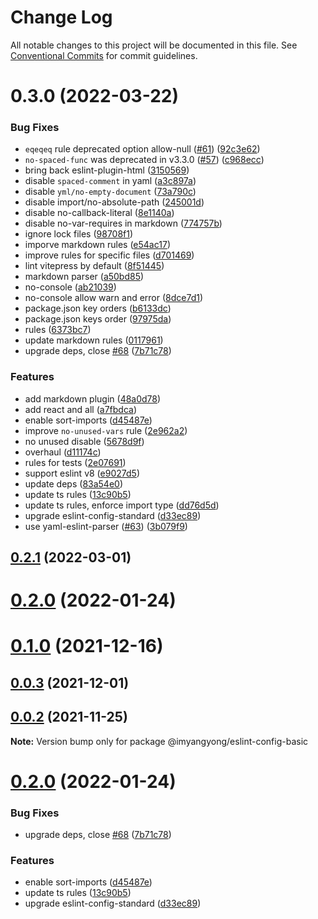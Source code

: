 # Change Log

All notable changes to this project will be documented in this file.
See [Conventional Commits](https://conventionalcommits.org) for commit guidelines.

# 0.3.0 (2022-03-22)


### Bug Fixes

* `eqeqeq` rule deprecated option allow-null ([#61](https://github.com/imyangyong/eslint-config/issues/61)) ([92c3e62](https://github.com/imyangyong/eslint-config/commit/92c3e62135d7a654f5de8a59f251f8a8e4a80686))
* `no-spaced-func` was deprecated in v3.3.0 ([#57](https://github.com/imyangyong/eslint-config/issues/57)) ([c968ecc](https://github.com/imyangyong/eslint-config/commit/c968eccbcda3f94fb8b66ed08051c41bde3acb48))
* bring back eslint-plugin-html ([3150569](https://github.com/imyangyong/eslint-config/commit/31505698e4738ac77e074d6cddf89fd16b0ed01f))
* disable `spaced-comment` in yaml ([a3c897a](https://github.com/imyangyong/eslint-config/commit/a3c897a9ece0b15508564aa3dc1837eaaa161680))
* disable `yml/no-empty-document` ([73a790c](https://github.com/imyangyong/eslint-config/commit/73a790c1d08f9ce9837cbad03d3f8b68a6b9a5f8))
* disable import/no-absolute-path ([245001d](https://github.com/imyangyong/eslint-config/commit/245001d08129b3ec4961741d596f70abb2c9be5f))
* disable no-callback-literal ([8e1140a](https://github.com/imyangyong/eslint-config/commit/8e1140aef29d3562eac9f009f45c7160494eec67))
* disable no-var-requires in markdown ([774757b](https://github.com/imyangyong/eslint-config/commit/774757b0e5142f44678b1bd6f0db04aff0a5ee1f))
* ignore lock files ([98708f1](https://github.com/imyangyong/eslint-config/commit/98708f19962c2544ed5fb3385c9cd0054b44c981))
* imporve markdown rules ([e54ac17](https://github.com/imyangyong/eslint-config/commit/e54ac17e09090fd6ff18e65ecaf312b2a0556aa6))
* improve rules for specific files ([d701469](https://github.com/imyangyong/eslint-config/commit/d701469a551b2321cab6d75bf18eb71d96dd6f2a))
* lint vitepress by default ([8f51445](https://github.com/imyangyong/eslint-config/commit/8f51445a6781c98163a439b25b4fa1c1a6649110))
* markdown parser ([a50bd85](https://github.com/imyangyong/eslint-config/commit/a50bd851d16a5d80b90a950a0466317e5c2f7575))
* no-console ([ab21039](https://github.com/imyangyong/eslint-config/commit/ab21039962d1e24f026714abd394dbea19199eb2))
* no-console allow warn and error ([8dce7d1](https://github.com/imyangyong/eslint-config/commit/8dce7d171d81b5e5a74188fc74b24a90227fac5e))
* package.json key orders ([b6133dc](https://github.com/imyangyong/eslint-config/commit/b6133dcd42b1b051e4bd150897c9b307e61eda51))
* package.json keys order ([97975da](https://github.com/imyangyong/eslint-config/commit/97975dafc50c919b7a5a46fe94314e4f367bde22))
* rules ([6373bc7](https://github.com/imyangyong/eslint-config/commit/6373bc7ec95fd97379ee6b550148fa34f0611ace))
* update markdown rules ([0117961](https://github.com/imyangyong/eslint-config/commit/0117961e430a4f8cd6ad942ba19631f1c7e19459))
* upgrade deps, close [#68](https://github.com/imyangyong/eslint-config/issues/68) ([7b71c78](https://github.com/imyangyong/eslint-config/commit/7b71c7852d3db3df05961893b4f085c16d95d274))


### Features

* add markdown plugin ([48a0d78](https://github.com/imyangyong/eslint-config/commit/48a0d78824f99e4a50ac1ff14a154c36ce817700))
* add react and all ([a7fbdca](https://github.com/imyangyong/eslint-config/commit/a7fbdcad4b20294e26e817fae468f468376e49cf))
* enable sort-imports ([d45487e](https://github.com/imyangyong/eslint-config/commit/d45487e1f606ce88ca2e36b93953a1af4b726bc1))
* improve `no-unused-vars` rule ([2e962a2](https://github.com/imyangyong/eslint-config/commit/2e962a278571113853435221e8c3d43bd9fa1421))
* no unused disable ([5678d9f](https://github.com/imyangyong/eslint-config/commit/5678d9f5c3f72669d79434fba108c01d28f339e3))
* overhaul ([d11174c](https://github.com/imyangyong/eslint-config/commit/d11174c6ddfa6fad5c3f47564985a65f46f83bff))
* rules for tests ([2e07691](https://github.com/imyangyong/eslint-config/commit/2e07691eebc3d74bf0c9d8b14cedc7ef7c89fbfb))
* support eslint v8 ([e9027d5](https://github.com/imyangyong/eslint-config/commit/e9027d5e20540dd6c6adb6a970a6dcbcf7314a81))
* update deps ([83a54e0](https://github.com/imyangyong/eslint-config/commit/83a54e07d5f1b93df726cbd8d81fb5abee5f60bc))
* update ts rules ([13c90b5](https://github.com/imyangyong/eslint-config/commit/13c90b51504d098ea819dad29888fa5e12f11d3c))
* update ts rules, enforce import type ([dd76d5d](https://github.com/imyangyong/eslint-config/commit/dd76d5d8d9e0f016a00ab92f65cadb1655395c1c))
* upgrade eslint-config-standard ([d33ec89](https://github.com/imyangyong/eslint-config/commit/d33ec89b7619895cf1541e597e0cb664f69fc95f))
* use yaml-eslint-parser ([#63](https://github.com/imyangyong/eslint-config/issues/63)) ([3b079f9](https://github.com/imyangyong/eslint-config/commit/3b079f94254639a6e9dc77b687350aaefcb7efe5))





## [0.2.1](https://github.com/imyangyong/eslint-config/compare/v0.16.1...v0.2.1) (2022-03-01)



# [0.2.0](https://github.com/imyangyong/eslint-config/compare/v0.16.0...v0.2.0) (2022-01-24)



# [0.1.0](https://github.com/imyangyong/eslint-config/compare/v0.13.1...v0.1.0) (2021-12-16)



## [0.0.3](https://github.com/imyangyong/eslint-config/compare/v0.11.1...v0.0.3) (2021-12-01)



## [0.0.2](https://github.com/imyangyong/eslint-config/compare/v0.10.0...v0.0.2) (2021-11-25)

**Note:** Version bump only for package @imyangyong/eslint-config-basic





# [0.2.0](https://github.com/imyangyong/eslint-config/compare/v0.1.0...v0.2.0) (2022-01-24)


### Bug Fixes

* upgrade deps, close [#68](https://github.com/imyangyong/eslint-config/issues/68) ([7b71c78](https://github.com/imyangyong/eslint-config/commit/7b71c7852d3db3df05961893b4f085c16d95d274))


### Features

* enable sort-imports ([d45487e](https://github.com/imyangyong/eslint-config/commit/d45487e1f606ce88ca2e36b93953a1af4b726bc1))
* update ts rules ([13c90b5](https://github.com/imyangyong/eslint-config/commit/13c90b51504d098ea819dad29888fa5e12f11d3c))
* upgrade eslint-config-standard ([d33ec89](https://github.com/imyangyong/eslint-config/commit/d33ec89b7619895cf1541e597e0cb664f69fc95f))
